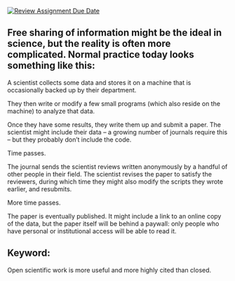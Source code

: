 [![Review Assignment Due Date](https://classroom.github.com/assets/deadline-readme-button-24ddc0f5d75046c5622901739e7c5dd533143b0c8e959d652212380cedb1ea36.svg)](https://classroom.github.com/a/QfxW72RH)

## Free sharing of information might be the ideal in science, but the reality is often more complicated. Normal practice today looks something like this:

A scientist collects some data and stores it on a machine that is occasionally backed up by their department.

They then write or modify a few small programs (which also reside on the machine) to analyze that data.

Once they have some results, they write them up and submit a paper. The scientist might include their data – a growing number of 
journals require this – but they probably don’t include the code.

Time passes.

The journal sends the scientist reviews written anonymously by a handful of other people in their field. The scientist revises the paper to satisfy the reviewers, during which time they might also modify the scripts they wrote earlier, and resubmits.

More time passes.

The paper is eventually published. It might include a link to an online copy of the data, but the paper itself will be behind a paywall: only people who have personal or institutional access will be able to read it.


## Keyword:

Open scientific work is more useful and more highly cited than closed.
